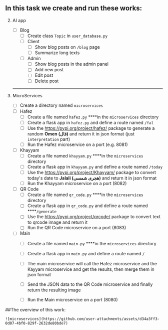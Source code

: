 ## In this task we create and run these works:
2. AI app
    - [ ]  Blog
        - [ ]  Create class `Topic` in `user_database.py`
        - [ ]  Client
            - [ ]  Show blog posts on `/blog` page
            - [ ]  Summarize long texts
        - [ ]  Admin
            - [ ]  Show blog posts in the admin panel
            - [ ]  Add new post
            - [ ]  Edit post
            - [ ]  Delete post    
    ---
    
3. MicroServices
    - [ ]  Create a directory named `microservices`
    - [ ]  Hafez
        - [ ]  Create a file named `hafez.py` ****in the `microservices` directory
        - [ ]  Create a flask app in `hafez.py` and define a route named `/fal`
        - [ ]  Use the https://pypi.org/project/hafez/ package to generate a random **Omen (فال)** and return it in json format (just `interpretation` part)
        - [ ]  Run the Hafez microservice on a port (e.g. 8081)
    - [ ]  Khayyam
        - [ ]  Create a file named `khayyam.py` ****in the `microservices` directory
        - [ ]  Create a flask app in `khayyam.py` and define a route named `/today`
        - [ ]  Use the https://pypi.org/project/Khayyam/ package to convert today's date to **Jalali (هجری شمسی)** and return it in json format
        - [ ]  Run the Khayyam microservice on a port (8082)
    - [ ]  QR Code
        - [ ]  Create a file named `qr_code.py` ****in the `microservices` directory
        - [ ]  Create a flask app in `qr_code.py` and define a route named ****`/generate`
        - [ ]  Use the https://pypi.org/project/qrcode/ package to convert text to qrcode image and return it
        - [ ]  Run the QR Code microservice on a port (8083)
    - [ ]  Main
        - [ ]  Create a file named `main.py` ****in the `microservices` directory
        - [ ]  Create a flask app in `main.py` and define a route named `/`
        - [ ]  The main microservice will call the Hafez microservice and the Kayyam microservice and get the results, then merge them in json format
          
            
        - [ ]  Send the JSON data to the QR Code microservice and finally return the resulting image
        - [ ]  Run the Main microservice on a port (8080)

##The overview of this work:

    
    ![microservices](https://github.com/user-attachments/assets/d34a3ff3-0d07-4bf0-829f-2632de80bde7)

